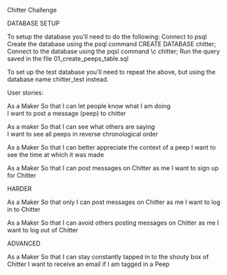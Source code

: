 Chitter Challenge

DATABASE SETUP

To setup the database you'll need to do the following:
Connect to psql
Create the database using the psql command CREATE DATABASE chitter;
Connect to the database using the pqsl command \c chitter;
Run the query saved in the file 01_create_peeps_table.sql

To set up the test database you'll need to repeat the above, but using the database name chitter_test instead. 

User stories:

As a Maker
So that I can let people know what I am doing  
I want to post a message (peep) to chitter

As a maker
So that I can see what others are saying  
I want to see all peeps in reverse chronological order

As a Maker
So that I can better appreciate the context of a peep
I want to see the time at which it was made

As a Maker
So that I can post messages on Chitter as me
I want to sign up for Chitter

HARDER

As a Maker
So that only I can post messages on Chitter as me
I want to log in to Chitter

As a Maker
So that I can avoid others posting messages on Chitter as me
I want to log out of Chitter

ADVANCED

As a Maker
So that I can stay constantly tapped in to the shouty box of Chitter
I want to receive an email if I am tagged in a Peep
```
